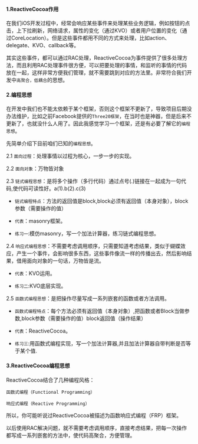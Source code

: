  #### 1.ReactiveCocoa作用

在我们iOS开发过程中，经常会响应某些事件来处理某些业务逻辑，例如按钮的点击，上下拉刷新，网络请求，属性的变化（通过KVO）或者用户位置的变化（通过CoreLocation）。但是这些事件都用不同的方式来处理，比如action、delegate、KVO、callback等。

其实这些事件，都可以通过RAC处理，ReactiveCocoa为事件提供了很多处理方法，而且利用RAC处理事件很方便，可以把要处理的事情，和监听的事情的代码放在一起，这样非常方便我们管理，就不需要跳到对应的方法里。非常符合我们开发中`高聚合，低耦合`的思想。
#### 2.编程思想

在开发中我们也不能太依赖于某个框架，否则这个框架不更新了，导致项目后期没办法维护，比如之前Facebook提供的`Three20框架`，在当时也是神器，但是后来不更新了，也就没什么人用了。因此我感觉学习一个框架，还是有必要了解它的`编程思想`。

先简单介绍下目前咱们已知的`编程思想`。

2.1 `面向过程`：处理事情以过程为核心，一步一步的实现。

2.2 `面向对象`：万物皆对象

2.3 `链式编程思想`：是将多个操作（多行代码）通过点号(.)链接在一起成为一句代码,使代码可读性好。a(1).b(2).c(3)

*	`链式编程特点`：方法的返回值是block,block必须有返回值（本身对象），block参数（需要操作的值）

*	`代表`：masonry框架。

*	`练习一`:模仿masonry，写一个加法计算器，练习链式编程思想。

2.4 `响应式编程思想`：不需要考虑调用顺序，只需要知道考虑结果，类似于蝴蝶效应，产生一个事件，会影响很多东西，这些事件像流一样的传播出去，然后影响结果，借用面向对象的一句话，万物皆是流。

*	`代表`：KVO运用。

*	`练习二`:KVO底层实现。


2.5 `函数式编程思想`：是把操作尽量写成一系列嵌套的函数或者方法调用。

*	`函数式编程特点`：每个方法必须有返回值（本身对象）,把函数或者Block当做参数,block参数（需要操作的值）block返回值（操作结果）

*	`代表`：ReactiveCocoa。

*	`练习三`:用函数式编程实现，写一个加法计算器,并且加法计算器自带判断是否等于某个值.

#### 3.ReactiveCocoa编程思想
ReactiveCocoa结合了几种编程风格：

`函数式编程（Functional Programming）`

`响应式编程（Reactive Programming）`

所以，你可能听说过ReactiveCocoa被描述为函数响应式编程（FRP）框架。

以后使用RAC解决问题，就不需要考虑调用顺序，直接考虑结果，把每一次操作都写成一系列嵌套的方法中，使代码高聚合，方便管理。
